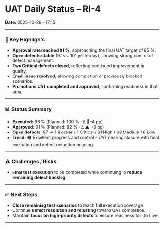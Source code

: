 # UAT Daily Status – RI-4  
**Date:** 2025-10-29  - 17:15

---

### 🔹 Key Highlights
- **Approval rate reached 91 %**, approaching the final UAT target of 95 %.  
- **Open defects stable** (97 vs. 101 yesterday), showing strong control of defect management.  
- **Two Critical defects closed**, reflecting continued improvement in quality.  
- **Email issue resolved**, allowing completion of previously blocked scenarios.  
- **Promotions UAT completed and approved**, confirming readiness in that area.  

---

### 📊 Status Summary
- **Executed:** 96 % (Planned: 100 % · Δ 🔻–4 pp)  
- **Approved:** 91 % (Planned: 82 %  · Δ ▲ +9 pp)  
- **Open defects:** 97 → 1 Blocker / 1 Critical / 21 High / 68 Medium / 6 Low  
- **Trend:** 🟠 Excellent progress and control – UAT nearing closure with final execution and defect reduction ongoing  

---

### ⚠️ Challenges / Risks
- **Final test execution** to be completed while continuing to **reduce remaining defect backlog**.  

---

### ✅ Next Steps
- **Close remaining test scenarios** to reach full execution coverage.  
- Continue **defect resolution and retesting** toward UAT completion.  
- Maintain **focus on high-priority defects** to ensure readiness for Go Live.  

---
